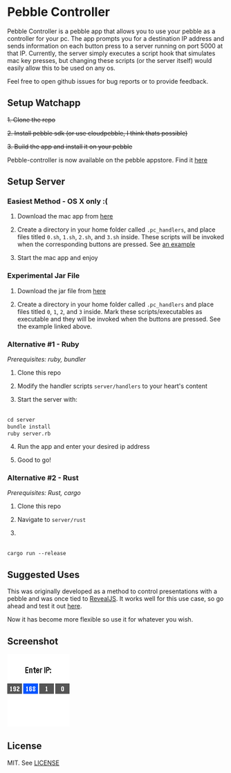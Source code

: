 # Pebble Controller

Pebble Controller is a pebble app that allows you to use your pebble as
a controller for your pc. The app prompts you for a destination IP address and
sends information on each button press to a server running on port 5000 at that
IP. Currently, the server simply executes a script hook that simulates mac key
presses, but changing these scripts (or the server itself) would easily allow
this to be used on any os. 

Feel free to open github issues for bug reports or to provide feedback.

## Setup Watchapp


~~1. Clone the repo~~

~~2. Install pebble sdk (or use cloudpebble, I think thats possible)~~

~~3. Build the app and install it on your pebble~~ 

Pebble-controller is now available on the pebble appstore. Find it
[here](https://apps.getpebble.com/en_US/application/556a32990bfdada493000060)

## Setup Server

### Easiest Method - OS X only :( 

1. Download the mac app from
   [here](https://github.com/andars/pebble-controller/releases)

2. Create a directory in your home folder called `.pc_handlers`, and place
   files titled `0.sh`, `1.sh`, `2.sh`, and `3.sh` inside. These scripts will
   be invoked when the corresponding buttons are pressed. See [an
   example](master/server/rust/handlers)

3. Start the mac app and enjoy

### Experimental Jar File

1. Download the jar file from
   [here](https://github.com/andars/pebble-controller/releases)

2. Create a directory in your home folder called `.pc_handlers` and place files
   titled `0`, `1`, `2`, and `3` inside. Mark these scripts/executables as
   executable and they will be invoked when the buttons are pressed. See the
   example linked above.

### Alternative #1 - Ruby

*Prerequisites: ruby, bundler*

1. Clone this repo

2. Modify the handler scripts `server/handlers` to your heart's content 

3. Start the server with:

``` 

cd server
bundle install
ruby server.rb

```

4. Run the app and enter your desired ip address

5. Good to go!

### Alternative #2 - Rust

*Prerequisites: Rust, cargo*

1. Clone this repo

2. Navigate to `server/rust`

3. 

```

cargo run --release

```

## Suggested Uses

This was originally developed as a method to control presentations with
a pebble and was once tied to [RevealJS](https://github.com/hakimel/reveal.js).
It works well for this use case, so go ahead and test it out
[here](http://lab.hakim.se/reveal-js/#/). 

Now it has become more flexible so use it for whatever you wish.

## Screenshot

![screenshot](screenshot.png)

## License

MIT. See [LICENSE](LICENSE)
